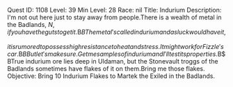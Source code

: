 Quest ID: 1108
Level: 39
Min Level: 28
Race: nil
Title: Indurium
Description: I'm not out here just to stay away from people.There is a wealth of metal in the Badlands, $N, if you have the guts to get it.$B$BThe metal's called indurium and as luck would have it, it is rumored to possess high resistance to heat and stress.It might work for Fizzle's car.$B$BBut let's make sure.Get me samples of indurium and I'll test its properties.$B$BTrue indurium ore lies deep in Uldaman, but the Stonevault troggs of the Badlands sometimes have flakes of it on them.Bring me those flakes.
Objective: Bring 10 Indurium Flakes to Martek the Exiled in the Badlands.
